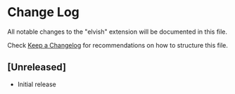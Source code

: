 # Change Log
All notable changes to the "elvish" extension will be documented in this file.

Check [Keep a Changelog](http://keepachangelog.com/) for recommendations on how to structure this file.

## [Unreleased]
- Initial release